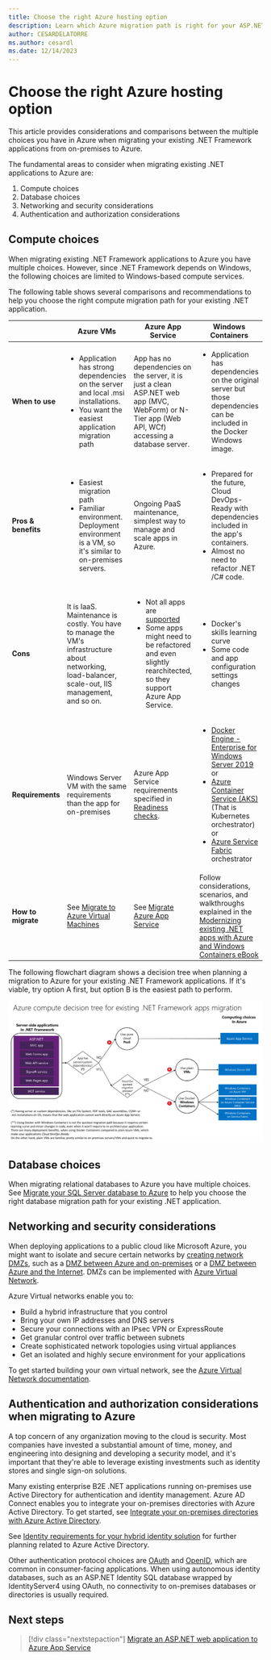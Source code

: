 ```yaml
---
title: Choose the right Azure hosting option
description: Learn which Azure migration path is right for your ASP.NET web application.
author: CESARDELATORRE
ms.author: cesardl
ms.date: 12/14/2023
---
```


# Choose the right Azure hosting option

This article provides considerations and comparisons between the multiple choices you have in Azure when migrating your existing .NET Framework applications from on-premises to Azure.

The fundamental areas to consider when migrating existing .NET applications to Azure are:

1. Compute choices
1. Database choices
1. Networking and security considerations
1. Authentication and authorization considerations

## Compute choices

When migrating existing .NET Framework applications to Azure you have multiple choices. However, since .NET Framework depends on Windows, the following choices are limited to Windows-based compute services.

The following table shows several comparisons and recommendations to help you choose the right compute migration path for your existing .NET application.

|                 | Azure VMs | Azure App Service | Windows Containers |
|-----------------|-----------|-------------------|--------------------|
|**When to use**      |<ul><li>Application has strong dependencies on the server and local .msi installations.</li><li>You want the easiest application migration path</li></ul>|App has no dependencies on the server, it is just a clean ASP.NET web app (MVC, WebForm) or N-Tier app (Web API, WCf) accessing a database server. |<ul><li>Application has dependencies on the original server but those dependencies can be included in the Docker Windows image.</li></ul>|
|**Pros & benefits**  |<ul><li>Easiest migration path</li><li>Familiar environment. Deployment environment is a VM, so it's similar to on-premises servers.</li></ul> |Ongoing PaaS maintenance, simplest way to manage and scale apps in Azure. |<ul><li>Prepared for the future, Cloud DevOps-Ready with dependencies included in the app's containers.</li><li>Almost no need to refactor .NET /C# code.</li></ul> |
|**Cons**             |It is IaaS. Maintenance is costly. You have to manage the VM's infrastructure about networking, load-balancer, scale-out, IIS management, and so on. |<ul><li>Not all apps are [supported](https://appmigration.microsoft.com/assessment)</li><li>Some apps might need to be refactored and even slightly rearchitected, so they support Azure App Service.</li></ul> |<ul><li>Docker's skills learning curve</li><li>Some code and app configuration settings changes</li></ul>|
|**Requirements** |Windows Server VM with the same requirements than the app for on-premises | Azure App Service requirements specified in [Readiness checks](https://github.com/Azure/App-Service-Migration-Assistant/wiki/Readiness-Checks). |<ul><li>[Docker Engine - Enterprise for Windows Server 2019](https://azuremarketplace.microsoft.com/marketplace/apps/cloud-infrastructure-services.docker-windows-2019)<br />or</li><li>[Azure Container Service (AKS)](https://azure.microsoft.com/services/container-service/) (That is Kubernetes orchestrator)<br />or<li>[Azure Service Fabric](https://azure.microsoft.com/services/service-fabric/) orchestrator</li></ul> |
|**How to migrate** |See [Migrate to Azure Virtual Machines](vm.md) | See [Migrate Azure App Service](app-service.md) | Follow considerations, scenarios, and walkthroughs explained in the [Modernizing existing .NET apps with Azure and Windows Containers eBook](https://aka.ms/liftandshiftwithcontainersebook) |

The following flowchart diagram shows a decision tree when planning a migration to Azure for your existing .NET Framework applications. If it's viable, try option A first, but option B is the easiest path to perform.

![Flowchart showing hosting decision tree](../media/migration/choose/decision-tree.png)

## Database choices

When migrating relational databases to Azure you have multiple choices. See [Migrate your SQL Server database to Azure](sql.md) to help you choose the right database migration path for your existing .NET application.

## Networking and security considerations

When deploying applications to a public cloud like Microsoft Azure, you might want to isolate and secure certain networks by [creating network DMZs](/azure/architecture/reference-architectures/dmz/), such as a [DMZ between Azure and on-premises](/azure/architecture/reference-architectures/dmz/secure-vnet-hybrid) or a [DMZ between Azure and the Internet](/azure/architecture/reference-architectures/dmz/secure-vnet-dmz). DMZs can be implemented with [Azure Virtual Network](/azure/virtual-network/virtual-networks-overview).

Azure Virtual networks enable you to:

- Build a hybrid infrastructure that you control
- Bring your own IP addresses and DNS servers
- Secure your connections with an IPsec VPN or ExpressRoute
- Get granular control over traffic between subnets
- Create sophisticated network topologies using virtual appliances
- Get an isolated and highly secure environment for your applications

To get started building your own virtual network, see the [Azure Virtual Network documentation](/azure/virtual-network/).

## Authentication and authorization considerations when migrating to Azure

A top concern of any organization moving to the cloud is security. Most companies have invested a substantial amount of time, money, and engineering into designing and developing a security model, and it's important that they're able to leverage existing investments such as identity stores and single sign-on solutions.

Many existing enterprise B2E .NET applications running on-premises use Active Directory for authentication and identity management. Azure AD Connect enables you to integrate your on-premises directories with Azure Active Directory. To get started, see [Integrate your on-premises directories with Azure Active Directory](/azure/active-directory/connect/active-directory-aadconnect).

See [Identity requirements for your hybrid identity solution](/azure/active-directory/active-directory-hybrid-identity-design-considerations-business-needs) for further planning related to Azure Active Directory.

Other authentication protocol choices are [OAuth](https://en.wikipedia.org/wiki/OAuth) and [OpenID](https://en.wikipedia.org/wiki/OpenID), which are common in consumer-facing applications. When using autonomous identity databases, such as an ASP.NET Identity SQL database wrapped by IdentityServer4 using OAuth, no connectivity to on-premises databases or directories is usually required.

## Next steps

> [!div class="nextstepaction"]
> [Migrate an ASP.NET web application to Azure App Service](app-service.md)
